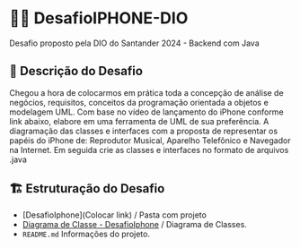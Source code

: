 # 👨‍💻 DesafioIPHONE-DIO
Desafio proposto pela DIO do Santander 2024 - Backend com Java

## 📎 Descrição do Desafio
Chegou a hora de colocarmos em prática toda a concepção de análise de negócios, requisitos, conceitos da programação orientada a objetos e modelagem UML. Com base no vídeo de lançamento do iPhone conforme link abaixo, elabore em uma ferramenta de UML de sua preferência. A diagramação das classes e interfaces com a proposta de representar os papéis do iPhone de: Reprodutor Musical, Aparelho Telefônico e Navegador na Internet. Em seguida crie as classes e interfaces no formato de arquivos .java

## 🏗 Estruturação do Desafio

- [DesafioIphone](Colocar link) / Pasta com projeto
- [Diagrama de Classe - DesafioIphone](https://drive.google.com/file/d/1C55GqBK4yz94ZS6PsePb27LLz5LquUcp/view) / Diagrama de Classes.
- ```README.md```  Informações do projeto.  
